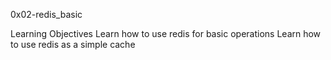 0x02-redis_basic

Learning Objectives
Learn how to use redis for basic operations
Learn how to use redis as a simple cache